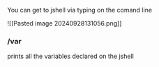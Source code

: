 
You can get to jshell via typing on the comand line

![[Pasted image 20240928131056.png]]


### /var
prints all the variables declared on the jshell


